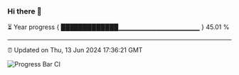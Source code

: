 ### Hi there 👋

⏳ Year progress { █████████████▁▁▁▁▁▁▁▁▁▁▁▁▁▁▁▁▁ } 45.01 %

---

⏰ Updated on Thu, 13 Jun 2024 17:36:21 GMT

![Progress Bar CI](https://github.com/IshwaranRudhara/GIT-ACTION/workflows/Progress%20Bar%20CI/badge.svg)
